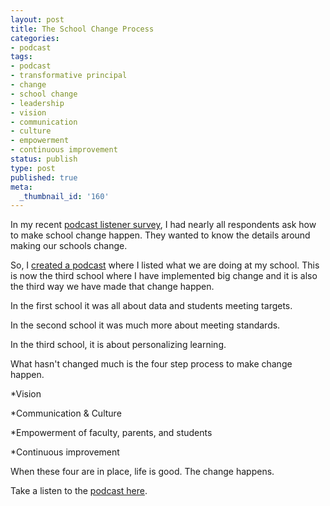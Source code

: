 ```yaml
---
layout: post
title: The School Change Process
categories:
- podcast
tags:
- podcast
- transformative principal
- change
- school change
- leadership
- vision
- communication
- culture
- empowerment
- continuous improvement
status: publish
type: post
published: true
meta:
  _thumbnail_id: '160'
---
```


In my recent 
[podcast listener survey](https://goo.gl/forms/hyNn7tuEwdVVIn502), I had nearly all respondents ask how to make school change happen. They wanted to know the details around making our schools change.

So, I 
[created a podcast](http://transformativeprincipal.org/episode253) where I listed what we are doing at my school. This is now the third school where I have implemented big change and it is also the third way we have made that change happen.

In the first school it was all about data and students meeting targets.

In the second school it was much more about meeting standards.

In the third school, it is about personalizing learning.

What hasn't changed much is the four step process to make change happen.

*Vision


*Communication & Culture


*Empowerment of faculty, parents, and students


*Continuous improvement

When these four are in place, life is good. The change happens.

Take a listen to the 
[podcast here](http://transformativeprincipal.org/episode253).
